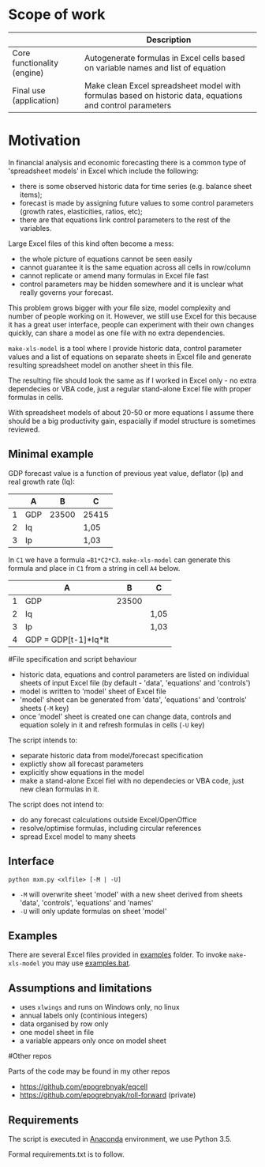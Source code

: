 # Scope of work

|  | Description |
|---|-----|
| Core functionality (engine) | Autogenerate formulas in Excel cells based on variable names and list of equation |
| Final use (application) | Make clean Excel spreadsheet model with formulas based on historic data, equations and control parameters |

# Motivation

In financial analysis and economic forecasting there is a common type of 'spreadsheet models' in Excel which include the following:
- there is some observed historic data for time series (e.g. balance sheet items); 
- forecast is made by assigning future values to some control parameters (growth rates, elasticities, ratios, etc);
- there are that equations link control parameters to the rest of the variables. 

Large Excel files of this kind often become a mess: 
- the whole picture of equations cannot be seen easily
- cannot guarantee it is the same equation across all cells in row/column 
- cannot replicate or amend many formulas in Excel file fast
- control parameters may be hidden somewhere and it is unclear what really governs your forecast.

This problem grows bigger with your file size, model complexity and number of people working on it. However, we still use Excel for this because it has a great user interface, people can experiment with their own changes quickly, can share a model as one file with no extra dependencies.  

```make-xls-model``` is a tool where I provide historic data, control parameter values and a list of equations on separate sheets 
in Excel file and generate resulting spreadsheet model on another sheet in this file. 

The resulting file should look the same as if I worked in Excel only - no extra dependecies or VBA code, just a regular stand-alone Excel file with proper formulas in cells.

With spreadsheet models of about 20-50 or more equations I assume there should be a big productivity gain, espacially if model structure is sometimes reviewed. 

## Minimal example

GDP forecast value is a function of previous yeat value, deflator (Ip) and real growth rate (Iq):

|   | A   | B     | C     |
|---|-----|-------|-------|
| 1 | GDP | 23500 | 25415 |
| 2 | Iq  |       | 1,05  |
| 3 | Ip  |       | 1,03  |

In ```C1``` we have a formula ```=B1*C2*C3```.  ```make-xls-model``` can generate this formula and place in ```C1``` from a string in cell ```A4``` below.

|   | A   | B     | C     |
|---|-----|-------|-------|
| 1 | GDP | 23500 |       |
| 2 | Iq  |       | 1,05  |
| 3 | Ip  |       | 1,03  |
| 4 | GDP = GDP[t-1]\*Iq\*It  |       |  |



#File specification and script behaviour

- historic data, equations and control parameters are listed on individual sheets of input Excel file (by default - 'data', 'equations' and 'controls')
- model is written to 'model' sheet of Excel file 
- 'model' sheet can be generated from 'data', 'equations' and 'controls' sheets (```-M``` key)
- once 'model' sheet is created one can change data, controls and equation solely in it and refresh formulas in cells (```-U``` key)

The script intends to:
- separate historic data from model/forecast specification 
- explictly show all forecast parameters 
- explicitly show equations in the model  
- make a stand-alone Excel fiel with no dependecies or VBA code, just new clean formulas in it.

The script does not intend to:
- do any forecast calculations outside Excel/OpenOffice
- resolve/optimise formulas, including circular references
- spread Excel model to many sheets

## Interface
```python mxm.py <xlfile> [-M | -U]```    

- ```-M``` will overwrite sheet 'model' with a new sheet derived from sheets 'data', 'controls', 'equations' and 'names'  
- ```-U``` will only update formulas on sheet 'model'   

## Examples 

There are several Excel files provided in [examples](examples) folder. To invoke ```make-xls-model``` you may use [examples.bat](examples/examples.bat). 

## Assumptions and limitations

- uses ```xlwings``` and runs on Windows only, no linux
- annual labels only (continious integers)
- data organised by row only
- one model sheet in file
- a variable appears only once on model sheet

#Other repos

Parts of the code may be found in my other repos
- <https://github.com/epogrebnyak/eqcell>
- <https://github.com/epogrebnyak/roll-forward> (private)



## Requirements

The script is executed in [Anaconda](https://store.continuum.io/cshop/anaconda/) environment, we use Python 3.5.

Formal requirements.txt is to follow.
